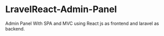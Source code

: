 # LravelReact-Admin-Panel
Admin Panel With SPA and MVC using React js as frontend and laravel as backend.
